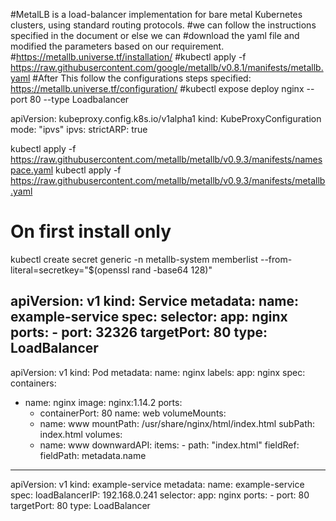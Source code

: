 #MetalLB is a load-balancer implementation for bare metal Kubernetes clusters, using standard routing protocols.
#we can follow the instructions specified in the document or else we can
#download the yaml file and modified the parameters based on our requirement.
#https://metallb.universe.tf/installation/
#kubectl apply -f https://raw.githubusercontent.com/google/metallb/v0.8.1/manifests/metallb.yaml
#After This follow the configurations steps specified: https://metallb.universe.tf/configuration/
#kubectl expose deploy nginx --port 80 --type Loadbalancer

apiVersion: kubeproxy.config.k8s.io/v1alpha1
kind: KubeProxyConfiguration
mode: "ipvs"
ipvs:
  strictARP: true


kubectl apply -f https://raw.githubusercontent.com/metallb/metallb/v0.9.3/manifests/namespace.yaml
kubectl apply -f https://raw.githubusercontent.com/metallb/metallb/v0.9.3/manifests/metallb.yaml
# On first install only
kubectl create secret generic -n metallb-system memberlist --from-literal=secretkey="$(openssl rand -base64 128)"


apiVersion: v1
kind: Service
metadata:
  name: example-service
spec:
  selector:
    app: nginx
  ports:
    - port: 32326
      targetPort: 80
  type: LoadBalancer
---
apiVersion: v1
kind: Pod
metadata:
  name: nginx
  labels:
    app: nginx
spec:
  containers:
  - name: nginx
    image: nginx:1.14.2
    ports:
    - containerPort: 80
      name: web
    volumeMounts:
    - name: www
      mountPath: /usr/share/nginx/html/index.html
      subPath: index.html
  volumes:
    - name: www
      downwardAPI:
        items:
          - path: "index.html"
            fieldRef:
              fieldPath: metadata.name
---
apiVersion: v1
kind: example-service
metadata:
  name: example-service
spec:
  loadBalancerIP: 192.168.0.241
  selector:
    app: nginx
  ports:
    - port: 80
      targetPort: 80
  type: LoadBalancer